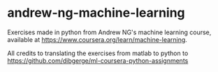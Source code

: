 # andrew-ng-machine-learning
Exercises made in python from Andrew NG's machine learning course, available at https://www.coursera.org/learn/machine-learning.

All credits to translating the exercises from matlab to python to https://github.com/dibgerge/ml-coursera-python-assignments
